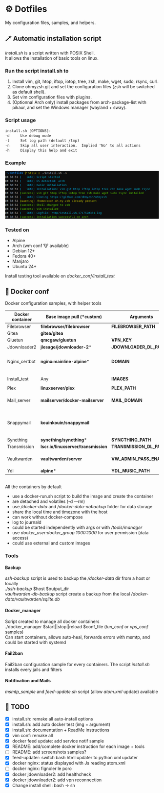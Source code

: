 # ⚙️ Dotfiles
My configuration files, samples, and helpers.

## 🪄 Automatic installation script

*install.sh* is a script written with POSIX Shell.\
It allows the installation of basic tools on linux.

### Run the script install.sh to
1. Install vim, git, htop, iftop, iotop, tree, zsh, make, wget, sudo, rsync, curl.
2. Clone ohmyzsh.git and set the configuration files (zsh will be switched as default shell).
3. Set vim configuration files with plugins.
4. (Optionnal Arch only) install packages from arch-package-list with pikaur, and set the Windows manager (wayland + sway).

### Script usage
```
install.sh [OPTIONS]:
-d     Use debug mode
-l     Set log path (default /tmp)
-n     Skip all user interaction.  Implied 'No' to all actions
-h     Display this help and exit
```

### Example
![script_execution_sample](sample.png)

### Tested on
* Alpine
* Arch (wm conf 🐮 available)
* Debian 12+
* Fedora 40+
* Manjaro
* Ubuntu 24+

Install testing tool available on *docker_conf/install_test*

## 🐳 Docker conf

Docker configuration samples, with helper tools

| Docker container | Base image pull (*custom) | Arguments | Comments |
| --- |  --- |  --- |  --- |
| Filebrowser | **filebrowser/filebrowser** | **FILEBROWSER_PATH** | |
| Gitea | **gitea/gitea** |  | Behind nginx_certbot proxy|
| Gluetun | **qmcgaw/gluetun** | **VPN_KEY** | |
| Jdownloader2 | **jlesage/jdownloader-2*** | **JDOWNLOADER_DL_PATH** | |
| Nginx_certbot | **nginx:mainline-alpine*** | **DOMAIN** | Allows redirection for gitea, vaultwarden, and snappymail containers<br>Creates and renews certifications with certbot automatically |
| Install_test | Any | **IMAGES** | Debian, Ubuntu, Fedora, Alpine, Archlinux, and Manjarolinux/base are used by default |
| Plex | **linuxserver/plex** | **PLEX_PATH** | |
| Mail_server | **mailserver/docker-mailserver** | **MAIL_DOMAIN** | Add/Del mail accounts with *setup-mail.sh*<br>Creates opendkim conf with *setup-opendkim.sh*<br>*smtp_sample* available |
| Snappymail | **kouinkouin/snappymail** | | For the first time configuration use *mail.domain.com/?admin*.<br>Accepts user *admin* and password from */docker-data/snappymail/_data_/_default_/admin_password.txt*<br>Behind nginx_certbot proxy |
| Syncthing | **syncthing/syncthing*** | **SYNCTHING_PATH** | Behind gluetun network |
| Transmission | **lscr.io/linuxserver/transmission** | **TRANSMISSION_DL_PATH** | Behind gluetun network |
| Vaultwarden | **vaultwarden/server** | **VW_ADMIN_PASS_ENABLED** |  **VW_ADMIN_PASS_ENABLED** allows https://VW-DOMAIN/admin access<br>Behind nginx_certbot proxy |
| Ydl | **alpine*** | **YDL_MUSIC_PATH** | Behind gluetun network |

<br>All the containers by default
* use a docker-run.sh script to build the image and create the container
* are detached and volatiles (-d --rm)
* use */docker-data* and */docker-data-nobackup* folder for data storage
* share the local time and timezone with the host
* can work without docker-compose
* log to journald
* could be started independently with args or with */tools/manager*
* use *docker_user:docker_group 1000:1000* for user permission (data access)
* could use external and custom images

### Tools

#### Backup
*ssh-backup* script is used to backup the */docker-data* dir from a host or locally\
./*ssh-backup* $host $output_dir\
*vaultwarden-db-backup* script create a backup from the local */docker-data/vaultwarden/sqlite.db*

#### Docker_manager
Script created to manage all docker containers\
./docker_manager $start||stop||reload $conf_file (*tun_conf* or *vps_conf* samples)\
Can start containers, allows auto-heal, forwards errors with msmtp, and could be started with systemd

#### Fail2ban
Fail2ban configuration sample for every containers. The script *install.sh* installs every jails and filters

#### Notification and Mails
*msmtp_sample* and *feed-update.sh* script (allow *atom.xml* update) available


## 📝 TODO
- [x] install.sh: remake all auto-install options
- [x] install.sh: add auto docker test (img = argument)
- [x] install.sh: documentation + ReadMe instructions
- [x] vim conf: remake all
- [x] docker feed update: add service notif sample
- [x] README: add/complete docker instruction for each image + tools
- [ ] README: add screenshots samples?
- [x] feed-updater: switch bash html updater to python xml updater
- [x] docker nginx: status displayed with Js reading atom.xml
- [ ] docker nginx: fignoler le poro
- [x] docker jdownloader2: add healthcheck
- [x] docker jdownloader2: add vpn reconnection
- [x] Change install shell: bash -> sh
